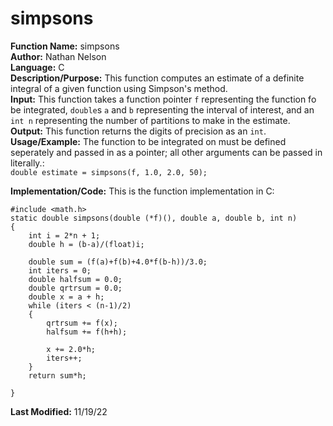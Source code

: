 # simpsons
**Function Name:** simpsons   
**Author:** Nathan Nelson  
**Language:** C  
**Description/Purpose:** This function computes an estimate of a definite integral of a given function using Simpson's method.  
**Input:** This function takes a function pointer `f` representing the function fo be integrated, `double`s `a` and `b` representing the interval of interest, and an `int n` representing the number of partitions to make in the estimate.  
**Output:** This function returns the digits of precision as an `int`. 
**Usage/Example:** The function to be integrated on must be defined seperately and passed in as a pointer; all other arguments can be passed in literally.:  
`double estimate = simpsons(f, 1.0, 2.0, 50);`  


**Implementation/Code:** This is the function implementation in C:  
```
#include <math.h>
static double simpsons(double (*f)(), double a, double b, int n)
{
	int i = 2*n + 1;
	double h = (b-a)/(float)i;
	
	double sum = (f(a)+f(b)+4.0*f(b-h))/3.0;
	int iters = 0;	
	double halfsum = 0.0;
	double qrtrsum = 0.0;
	double x = a + h;
	while (iters < (n-1)/2)
	{
		qrtrsum += f(x);
		halfsum += f(h+h);
		
		x += 2.0*h;
		iters++;
	}
	return sum*h;
	
}

```
**Last Modified:** 11/19/22